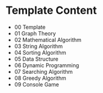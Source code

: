 # Template Content
- 00 Template
- 01 Graph Theory
- 02 Mathematical Algorithm
- 03 String Algorithm
- 04 Sorting Algorithm
- 05 Data Structure
- 06 Dynamic Programming
- 07 Searching Algorithm
- 08 Greedy Algorithm
- 09 Console Game
